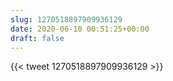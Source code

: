 ```yaml
---
slug: 1270518897909936129
date: 2020-06-10 00:51:25+00:00
draft: false
---
```


{{< tweet 1270518897909936129 >}}

